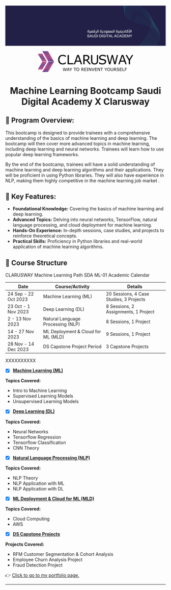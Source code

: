 
<p align="center">
  <img src="https://github.com/1raya/ML-Bootcamp-with-Saudi-Digital-Academy-and-Clarusway/blob/b15692bf4ce164596706b95c7d5c5f89d61d2f3d/Images/saudi_digital_academy_cover.jpeg" width="1000"/>
</p>





<p align="center"> <img src="https://github.com/1raya/ML-Bootcamp-with-Saudi-Digital-Academy-and-Clarusway/blob/d0bc28e188dcb4f403e4d23f6f3fcaaad73d5e12/Images/084bd753-3b92-40f7-8d9d-4e737e8752c3.png" width="300"/>


<h1 align="center">Machine Learning Bootcamp Saudi Digital Academy X Clarusway </h1>



## 📣 Program Overview:
This bootcamp is designed to provide trainees with a comprehensive understanding of the basics of machine learning and deep learning. The bootcamp will then cover more advanced topics in machine learning, including deep learning and neural networks. Trainees will learn how to use popular deep learning frameworks.

By the end of the bootcamp, trainees will have a solid understanding of machine learning and deep learning algorithms and their applications. They will be proficient in using Python libraries. They will also have experience in NLP, making them highly competitive in the machine learning job market .

## 🌟 Key Features:

- **Foundational Knowledge:** Covering the basics of machine learning and deep learning.
- **Advanced Topics:** Delving into neural networks, TensorFlow, natural language processing, and cloud deployment for machine learning.
- **Hands-On Experience:** In-depth sessions, case studies, and projects to reinforce theoretical concepts.
- **Practical Skills:** Proficiency in Python libraries and real-world application of machine learning algorithms.


## 📂 Course Structure
CLARUSWAY Machine Learning Path SDA ML-01 Academic Calendar

| Date                | Course/Activity                   | Details                                            |
|---------------------|-----------------------------------|----------------------------------------------------|
| 24 Sep - 22 Oct 2023 | Machine Learning (ML)              | 20 Sessions, 4 Case Studies, 3 Projects                 |
| 23 Oct - 1 Nov 2023  | Deep Learning (DL)                 |       8 Sessions, 2 Assignments, 1 Project        |
| 2 - 13 Nov 2023      | Natural Language Processing (NLP)  |      8 Sessions, 1 Project           |
| 14 - 27 Nov 2023     | ML Deployment & Cloud for ML (MLD) |         9 Sessions, 1 Project                      |
| 28 Nov - 14 Dec 2023 | DS Capstone Project Period         | 3 Capstone Projects   |




XXXXXXXXXX



- [x] [__Machine Learning (ML)__](https://github.com/firatolcum/Clarusway_Data_Analytics_Course/blob/master/8-Certificates/1-DataAnalysisWithPython.jpg)

**Topics Covered:** 

* Intro to Machine Learning
* Supervised Learning Models
* Unsupervised Learning Models



- [X] [__Deep Learning (DL)__ ](https://github.com/firatolcum/Clarusway_Data_Analytics_Course/blob/master/8-Certificates/3-DataAnalysisWithSQL.jpg)

**Topics Covered:** 
* Neural Networks
* Tensorflow Regression
* Tensorflow Classification
* CNN Theory
  


- [x] [__Natural Language Processing (NLP)__](https://github.com/firatolcum/Clarusway_Data_Analytics_Course/blob/master/8-Certificates/4-Statistics%20Basics.jpg)

**Topics Covered:** 
* NLP Theory
* NLP Application with ML
* NLP Application with DL

- [X] [__ML Deployment & Cloud for ML (MLD)__](https://github.com/firatolcum/Clarusway_Data_Analytics_Course/blob/master/8-Certificates/5-DataVisualizationWithTableau.jpg)

**Topics Covered:** 
* Cloud Computing
* AWS



- [X] [__DS Capstone Projects__](https://github.com/firatolcum/Clarusway_Data_Analytics_Course/blob/master/8-Certificates/5-DataVisualizationWithTableau.jpg)

**Projects Covered:** 
* RFM Customer Segmentation & Cohort Analysis
* Employee Churn Analysis Project
* Fraud Detection Project

👉 [Click to go to my portfolio page.](https://firatolcum.com)

---
